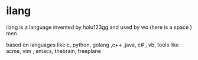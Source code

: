 # ilang
ilang is a  language  invented by  holu123gg and used by  wo (here is  a  space ) men   

based  on  languages like  c, python, golang ,c++ ,java, c# , vb,  tools like acme, vim , emacs,  thebrain, freeplane
